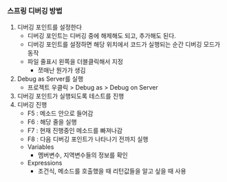 ### 스프링 디버깅 방법

1. 디버깅 포인트를 설정한다
   - 디버깅 포인트는 디버깅 중에 해제해도 되고, 추가해도 된다.
   - 디버깅 포인트를 설정하면 해당 위치에서 코드가 실행되는 순간 디버깅 모드가 동작
   - 파일 줄표시 왼쪽을 더블클릭해서 지정
     - 쪼매난 뭔가가 생김
2. Debug as Server를 실행
   - 프로젝트 우클릭 > Debug as > Debug on Server
3. 디버깅 포인트가 실행되도록 테스트를 진행
4. 디버깅 진행
   - F5 : 메소드 안으로 들어감
   -  F6 : 해당 줄을 실행
   -  F7  : 현재 진행중인 메소드를 빠져나감
   - F8 : 다음 디버깅 포인트가 나타나기 전까지 실행
   - Variables
     - 멤버변수, 지역변수들의 정보를 확인
   - Expressions
     - 조건식, 메소드를 호출했을 때 리턴값들을 알고 싶을 때 사용